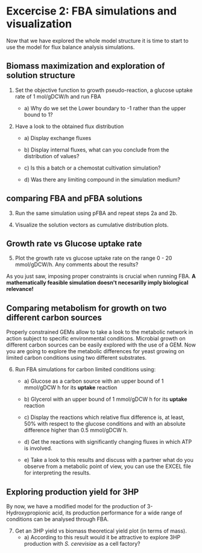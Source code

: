 # Excercise 2: FBA simulations and visualization
Now that we have explored the whole model structure it is time to start to use the model for flux balance analysis simulations. 

## Biomass maximization and exploration of solution structure
1. Set the objective function to growth pseudo-reaction, a glucose uptake rate of 1 mol/gDCW/h and run FBA

   * a) Why do we set the Lower boundary to -1 rather than the upper bound to 1?

2. Have a look to the obtained flux distribution

   * a) Display exchange fluxes

   * b) Display internal fluxes, what can you conclude from the distribution of values?

   * c) Is this a batch or a chemostat cultivation simulation?

   * d) Was there any limiting compound in the simulation medium?

## comparing FBA and pFBA solutions

3. Run the same simulation using pFBA and repeat steps 2a and 2b.

4. Visualize the solution vectors as cumulative distribution plots.

## Growth rate vs Glucose uptake rate

5. Plot the growth rate vs glucose uptake rate on the range 0 - 20 mmol/gDCW/h. Any comments about the results?

As you just saw, imposing proper constraints is crucial when running FBA. **A mathematically feasible simulation doesn't necesarilly imply biological relevance!**

## Comparing metabolism for growth on two different carbon sources

Properly constrained GEMs allow to take a look to the metabolic network in action subject to specific environmental  conditions. Microbial growth on different carbon sources can be easily explored with the use of a GEM. Now you are going to explore the metabolic differences for yeast growing on limited carbon conditions using two different substrates. 

6. Run FBA simulations for carbon limited conditions using:

    * a) Glucose as a carbon source with an upper bound of 1 mmol/gDCW h  for its **uptake** reaction

    * b) Glycerol with an upper bound of 1 mmol/gDCW h for its **uptake** reaction 

    * c) Display the reactions which relative flux difference is, at least, 50% with respect to the glucose conditions and with an absolute difference higher than 0.5 mmol/gDCW h.

    * d) Get the reactions with significantly changing fluxes in which ATP is involved.

    * e) Take a look to this results and discuss with a partner what do you observe from a metabolic point of view, you can use the EXCEL file for interpreting the results.


## Exploring production yield for 3HP

By now, we have a modified model for the production of 3-Hydroxypropionic acid, its production performance for a wide range of conditions can be analysed through FBA.

7. Get an 3HP yield vs biomass theoretical yield plot (in terms of mass).
    * a) According to this result would it be attractive to explore 3HP production with *S. cerevisiae* as a cell factory?

 

